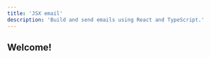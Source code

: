 ```yaml
---
title: 'JSX email'
description: 'Build and send emails using React and TypeScript.'
---
```


## Welcome!

<!--@include: @/include/README.md{6,30}-->
<!--@include: @/include/README.md{42,62}-->
<!--@include: @/include/README.md{69,97}-->
